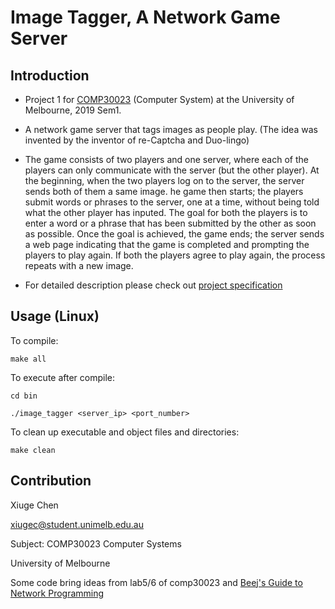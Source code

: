 [Beej's Guide to Network Programming]: http://www.beej.us/guide/bgnet/html/multi/index.html

# Image Tagger, A Network Game Server

## Introduction

* Project 1 for [COMP30023](https://handbook.unimelb.edu.au/2020/subjects/comp30023) (Computer System) at the University of Melbourne, 2019 Sem1.

* A network game server that tags images as people play. (The idea was invented
by the inventor of re-Captcha and Duo-lingo)

* The game consists of two players and one server, where each of the players can
only communicate with the server (but the other player).
At the beginning, when the two players log on to the server, the server sends
both of them a same image. he game then starts;
the players submit words or phrases to the server, one at a time, without being
told what the other player has inputed. The goal for both the players is to
enter a word or a phrase that has been submitted by the other as soon as possible.
Once the goal is achieved, the game ends; the server sends a web page indicating
that the game is completed and prompting the players to play again.
If both the players agree to play again, the process repeats with a new image.

* For detailed description please check out [project specification](resources/project_description.pdf)

## Usage (Linux)

To compile:

`make all`

To execute after compile:

`cd bin`

`./image_tagger <server_ip> <port_number>`

To clean up executable and object files and directories:

`make clean`

## Contribution
Xiuge Chen

xiugec@student.unimelb.edu.au

Subject: COMP30023 Computer Systems

University of Melbourne

Some code bring ideas from lab5/6 of comp30023 and [Beej's Guide to Network Programming]
